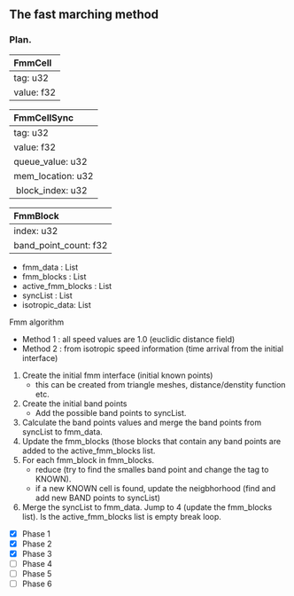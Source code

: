 ## The fast marching method

### Plan.

| FmmCell            |
| :---               |
| tag: u32           |
| value: f32         |

| FmmCellSync         |
| :---                |
| tag: u32            |
| value: f32          |
| queue_value: u32    |
| mem_location: u32   |
| block_index: u32    |

| FmmBlock              |
| :---                  |
| index: u32            |
| band_point_count: f32 |

* fmm_data : List<FmmCell>
* fmm_blocks : List<FmmBlock>
* active_fmm_blocks : List<FmmBlock>
* syncList : List<FmmSyncCell>
* isotropic_data: List<f32>

Fmm algorithm

   * Method 1 : all speed values are 1.0 (euclidic distance field)
   * Method 2 : from isotropic speed information (time arrival from the initial interface)

1. Create the initial fmm interface (initial known points)
   * this can be created from triangle meshes, distance/denstity function etc.
2. Create the initial band points
   * Add the possible band points to syncList. 
3. Calculate the band points values and merge the band points from syncList to fmm_data.
4. Update the fmm_blocks (those blocks that contain any band points are added to the active_fmm_blocks list.
5. For each fmm_block in fmm_blocks.
   * reduce (try to find the smalles band point and change the tag to KNOWN).
   * if a new KNOWN cell is found, update the neigbhorhood (find and add new BAND points to syncList)
6. Merge the syncList to fmm_data. Jump to 4 (update the fmm_blocks list). Is the active_fmm_blocks list is empty break loop. 

- [x] Phase 1 
- [x] Phase 2 
- [x] Phase 3 
- [ ] Phase 4 
- [ ] Phase 5 
- [ ] Phase 6 
